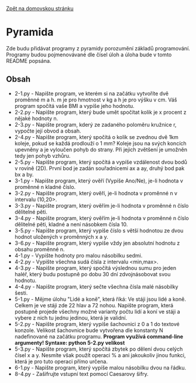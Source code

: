 [Zpět na domovskou stránku](../README.md)
# Pyramida
Zde budu přidávat programy z pyramidy porozumění základů programování. Programy budou pojmenovávané dle čísel úloh a úloha bude v tomto README popsána.
## Obsah
- 2-1.py - Napište program, ve kterém si na začátku vytvoříte dvě proměnné m a h. m je pro hmotnost v kg a h je pro výšku v cm. Váš program spočítá vaše BMI a vypíše jeho hodnotu.
- 2-2.py - Napište program, který bude umět spočítat kolik je x procent z nějaké hodnoty n.
- 2-3.py - Napište program, kderý ze zadaného poloměru kružnice r, vypočte její obvod a obsah.
- 2-4.py - Napište program, který spočítá o kolik se zvednou dvě 1km koleje, pokud se každá prodlouží o 1 mm? Koleje jsou na svých koncích upevněny a je vyloučen pohyb do strany. Při jejich zvětšení je umožněn tedy jen pohyb vzhůru.
- 2-5.py - Napište program, který spočítá a vypíše vzdálenost dvou bodů v rovině (2D). První bod je zadán souřadnicemi ax a ay, druhý bod pak bx a by.
- 3-1.py - Napište program, který ověří (Vypíše Ano/Ne), je-li hodnota v proměnné n kladné číslo.
- 3-2.py - Napište program, který ověří, je-li hodnota v proměnné n v intervalu (10,20>.
- 3-3.py - Napište program, který ověřím je-li hodnota v proměnné n číslo dělitelné pěti.
- 3-4.py - Napište program, který ověřím je-li hodnota v proměnné n číslo dělitelné pěti, kladné a není násobkem čísla 10.
- 3-5.py - Napište program, který vypíše číslo s větší hodnotou ze dvou hodnot uložených v proměnných x a y.
- 3-6.py - Napište program, který vypíše vždy jen absolutní hodnotu z obsahu proměnné n.
- 4-1.py - Vypište hodnoty pro malou násobilku sedmi.
- 4-2.py - Vypište všechna sudá čísla z intervalu <min,max>.
- 4-3.py - Napište program, který spočítá výslednou sumu pro jeden haléř, který budu postupně po dobu 30 dní zdvojnásobovat svou hodnotu.
- 4-4.py - Napište program, který sečte všechna čísla malé násobilky šesti.
- 5-1.py - Mějme úlohu "Lidé a koně", která říká: Ve stáji jsou lidé a koně. Celkem je ve stáji zde 22 hlav a 72 nohou. Napište program, která postupně projede všechny možné varianty počtu lidí a koní ve stáji a vybere z nich tu jednu jedinou, která je validní.
- 5-2.py - Napište program, který vypíše šachovnici z 0 a 1 do textové konzole. Velikost šachovnice bude vytvořena dle konstanty N nadefinované na začátku programu. **Program využívá command-line argumenty! Syntaxe: python 5-2.py velikost**
- 5-3.py - Napište program, který spočítá zbytek po dělení dvou celých čísel x a y. Nesmíte však použít operaci % a ani jakoukoliv jinou funkci, která je pro tuto operaci přímo určena.
- 6-1.py - Napište program, který vypíše malou násobilku dvou na řádku.
- 8-4.py - Zašifrujte vstupní text pomocí Caesarovy šifry.